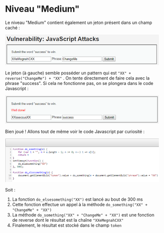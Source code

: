 # Niveau "Medium"

Le niveau "Medium" contient également un jeton présent dans un champ caché :

![](../../../../.gitbook/assets/971de3f8c6b4b1a4695cd34a12a032b9.png)

Le jeton \(à gauche\) semble posséder un pattern qui est `"XX" + reverse("ChangeMe") + "XX"` . On tente directement de faire cela avec la phrase "success". Si cela ne fonctionne pas, on se plongera dans le code Javascript :

![](../../../../.gitbook/assets/a42126f74ff9997edf02f09ac48f3a81.png)

Bien joué ! Allons tout de même voir le code Javascript par curiosité :

![](../../../../.gitbook/assets/7252968887ec6655de455b1fdcf1524b.png)

Soit :

1. La fonction `do_elsesomething("XX")` est lancé au bout de 300 ms
2. Cette fonction effectue un appel à la méthode `do_something("XX" + "ChangeMe" + "XX")` 
3. La méthode `do_something("XX" + "ChangeMe" + "XX")` est une fonction de reverse dont le résultat est la chaîne `"XXeMegnahCXX"`
4. Finalement, le résultat est stocké dans le champ `token`

